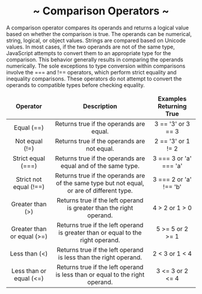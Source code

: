<h1 align='center'>~ Comparison Operators ~</h1>

<p>A comparison operator compares its operands and returns a logical value based on whether the comparison is true. The operands can be numerical, string, logical, or object values. Strings are compared based on Unicode values. In most cases, if the two operands are not of the same type, JavaScript attempts to convert them to an appropriate type for the comparison. This behavior generally results in comparing the operands numerically. The sole exceptions to type conversion within comparisons involve the === and !== operators, which perform strict equality and inequality comparisons. These operators do not attempt to convert the operands to compatible types before checking equality. </p>

<table align="center">
  <thead>
    <tr align="center">
      <td><b>Operator</b></td>
      <td><b>Description</b></td>
      <td><b>Examples Returning True</b></td>
    </tr>
  </thead>
  <tbody>
    <tr align="center">
      <td>Equal (==)</td>
      <td>Returns true if the operands are equal.</td>
      <td>3 == '3' or 3 == 3</td>
    </tr>
    <tr align="center">
      <td>Not equal (!=)</td>
      <td>Returns true if the operands are not equal.</td>
      <td>2 == '3' or 1 != 2</td>
    </tr>
    <tr align="center">
      <td>Strict equal (===)</td>
      <td>Returns true if the operands are equal and of the same type.</td>
      <td>3 === 3 or 'a' === 'a'</td>
    </tr>
    <tr align="center">
      <td>Strict not equal (!==)</td>
      <td>Returns true if the operands are of the same type but not equal, or are of different type.</td>
      <td>3 === 2 or 'a' !== 'b'</td>
    </tr>
    <tr align="center">
      <td>Greater than (>)</td>
      <td>Returns true if the left operand is greater than the right operand.</td>
      <td>4 > 2 or 1 > 0</td>
    </tr>
    <tr align="center">
      <td>Greater than or equal (>=)</td>
      <td>Returns true if the left operand is greater than or equal to the right operand.</td>
      <td>5 >= 5 or 2 >= 1</td>
    </tr>
    <tr align="center">
      <td>Less than (<)</td>
      <td>Returns true if the left operand is less than the right operand.</td>
      <td>2 < 3 or 1 < 4</td>
    </tr>
    <tr align="center">
      <td>Less than or equal (<=)</td>
      <td>Returns true if the left operand is less than or equal to the right operand.</td>
      <td>3 <= 3 or 2 <= 4</td>
    </tr>
  </tbody>
</table>
